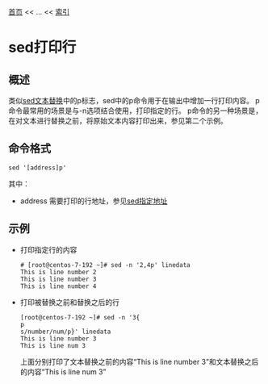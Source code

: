 [首页](/index.md) << ... << [索引](index.md)

# sed打印行

## 概述
类似[sed文本替换](sed文本替换.md)中的p标志，sed中的p命令用于在输出中增加一行打印内容。
p命令最常用的场景是与-n选项结合使用，打印指定的行。
p命令的另一种场景是，在对文本进行替换之前，将原始文本内容打印出来，参见第二个示例。

## 命令格式
    sed '[address]p'
其中：
+ address 需要打印的行地址，参见[sed指定地址](./sed指定地址.md)

## 示例
+ 打印指定行的内容
    ```
    # [root@centos-7-192 ~]# sed -n '2,4p' linedata
    This is line number 2
    This is line number 3
    This is line number 4
    ```

+ 打印被替换之前和替换之后的行
    ```
    [root@centos-7-192 ~]# sed -n '3{
    p
    s/number/num/p}' linedata
    This is line number 3
    This is line num 3
    ```
    上面分别打印了文本替换之前的内容“This is line number 3”和文本替换之后的内容“This is line num 3”